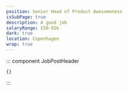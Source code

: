 ```yaml
---
position: Senior Head of Product Awesomeness
isSubPage: true
description: A good job
salaryRange: £50-55k
dark: true
location: Copenhagen
wrap: true
---
```

::: component JobPostHeader
~~~
{}
~~~



:::